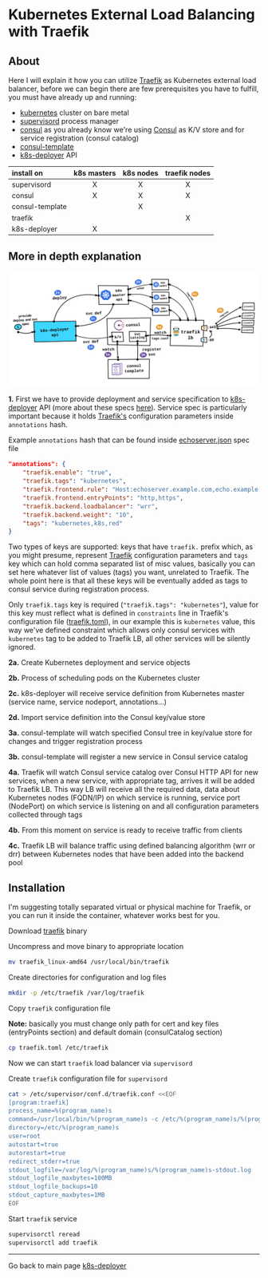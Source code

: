 Kubernetes External Load Balancing with Traefik
===

About
---
Here I will explain it how you can utilize [Traefik](https://traefik.io) as Kubernetes external load balancer, before we can begin there are few prerequisites you have to fulfill, you must have already up and running:
- [kubernetes](../kubernetes/README.md) cluster on bare metal
- [supervisord](http://supervisord.org) process manager
- [consul](../consul-template/README.md) as you already know we're using [Consul](https://www.consul.io/intro/index.html) as K/V store and for service registration (consul catalog)
- [consul-template](../consul-template/README.md)
- [k8s-deployer](../README.md) API


| install on       | k8s masters   | k8s nodes   | traefik nodes  |
|:-----------------|:-------------:|:-----------:|:--------------:|
| supervisord      |       X       |      X      |       X        |
| consul           |       X       |      X      |       X        |
| consul-template  |               |      X      |                |
| traefik          |               |             |       X        |
| k8s-deployer     |       X       |             |                |


More in depth explanation
---
![kubernetes-external-load-balancing](../images/kubernetes-external-load-balancing.png)

**1.** First we have to provide deployment and service specification to [k8s-deployer](../README.md) API (more about these specs [here](../README.md)).
Service spec is particularly important because it holds [Traefik's](https://docs.traefik.io/toml/#consul-catalog-backend) configuration parameters inside `annotations` hash.

Example `annotations` hash that can be found inside [echoserver.json](../examples/echoserver.json) spec file
```json
"annotations": {
    "traefik.enable": "true",
    "traefik.tags": "kubernetes",
    "traefik.frontend.rule": "Host:echoserver.example.com,echo.example.com;Method:GET,POST",
    "traefik.frontend.entryPoints": "http,https",
    "traefik.backend.loadbalancer": "wrr",
    "traefik.backend.weight": "10",
    "tags": "kubernetes,k8s,red"
}
```

Two types of keys are supported: keys that have `traefik.` prefix which, as you might presume, represent [Traefik](https://docs.traefik.io/toml/#consul-catalog-backend) configuration parameters and `tags` key which can hold comma separated list of misc values, basically you can set here whatever list of values (tags) you want, unrelated to Traefik.
The whole point here is that all these keys will be eventually added as tags to consul service during registration process.

Only `traefik.tags` key is required (`"traefik.tags": "kubernetes"`), value for this key must reflect what is defined in `constraints` line in Traefik's configuration file ([traefik.toml](./traefik.toml)), in our example this is `kubernetes` value, this way we've defined constraint which allows only consul services with `kubernetes` tag to be added to Traefik LB, all other services will be silently ignored.


**2a.** Create Kubernetes deployment and service objects

**2b.** Process of scheduling pods on the Kubernetes cluster

**2c.** k8s-deployer will receive service definition from Kubernetes master (service name, service nodeport, annotations...)

**2d.** Import service definition into the Consul key/value store


**3a.** consul-template will watch specified Consul tree in key/value store for changes and trigger registration process

**3b.** consul-template will register a new service in Consul service catalog


**4a.** Traefik will watch Consul service catalog over Consul HTTP API for new services, when a new service, with appropriate tag, arrives it will be added to Traefik LB. This way LB will receive all the required data, data about Kubernetes nodes (FQDN/IP) on which service is running, service port (NodePort) on which service is listening on and all configuration parameters collected through tags

**4b.** From this moment on service is ready to receive traffic from clients

**4c.** Traefik LB will balance traffic using defined balancing algorithm (wrr or drr) between Kubernetes nodes that have been added into the backend pool


Installation
---
I'm suggesting totally separated virtual or physical machine for Traefik, or you can run it inside the container, whatever works best for you.

Download [traefik](https://github.com/containous/traefik/releases) binary

Uncompress and move binary to appropriate location
```bash
mv traefik_linux-amd64 /usr/local/bin/traefik
```

Create directories for configuration and log files
```bash
mkdir -p /etc/traefik /var/log/traefik
```

Copy `traefik` configuration file

**Note:** basically you must change only path for cert and key files (entryPoints section) and default domain (consulCatalog section)
```bash
cp traefik.toml /etc/traefik
```

Now we can start `traefik` load balancer via `supervisord`

Create `traefik` configuration file for `supervisord`
```bash
cat > /etc/supervisor/conf.d/traefik.conf <<EOF
[program:traefik]
process_name=%(program_name)s
command=/usr/local/bin/%(program_name)s -c /etc/%(program_name)s/%(program_name)s.toml
directory=/etc/%(program_name)s
user=root
autostart=true
autorestart=true
redirect_stderr=true
stdout_logfile=/var/log/%(program_name)s/%(program_name)s-stdout.log
stdout_logfile_maxbytes=100MB
stdout_logfile_backups=10
stdout_capture_maxbytes=1MB
EOF
```

Start `traefik` service
```bash
supervisorctl reread
supervisorctl add traefik
```

---
Go back to main page [k8s-deployer](../README.md)
